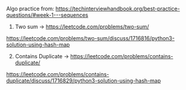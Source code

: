 Algo practice from:
https://techinterviewhandbook.org/best-practice-questions/#week-1---sequences

1. Two sum -> https://leetcode.com/problems/two-sum/

https://leetcode.com/problems/two-sum/discuss/1716816/python3-solution-using-hash-map

2. Contains Duplicate -> https://leetcode.com/problems/contains-duplicate/

https://leetcode.com/problems/contains-duplicate/discuss/1716829/python3-solution-using-hash-map
